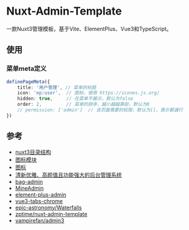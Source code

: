 # Nuxt-Admin-Template

一款Nuxt3管理模板，基于Vite、ElementPlus、Vue3和TypeScript。


## 使用

### 菜单meta定义

```ts
definePageMeta({
    title: '用户管理', // 菜单的标题
    icon: 'ep:user',  // 图标，使用 https://icones.js.org/
    hidden: true,     // 在菜单不展示，默认为false
    order: 2,         // 菜单的排序，越小越越靠前，默认为0
    // permission: ['admin']  // 该页面需要的权限，默认为[]，表示都通行
})
```


## 参考

- [nuxt3目录结构](https://nuxt.com.cn/docs/guide/directory-structure)
- [图标模块](https://nuxt.com.cn/modules/icon)
- [图标](https://icones.js.org/)
- [清新优雅、高颜值且功能强大的后台管理系统](https://soybeanjs.cn/)
- [bag-admin](https://vite.itnavs.com/admin/)
- [MineAdmin](https://github.com/mineadmin/MineAdmin-Vue)
- [element-plus-admin](https://element-plus-admin.cn/)
- [vue3-tabs-chrome](https://github.com/viewweiwu/vue3-tabs-chrome)
- [epic-astronomy/Waterfalls](https://github.com/epic-astronomy/Waterfalls)
- [zptime/nuxt-admin-template](https://github.com/zptime/nuxt-admin-template)
- [vampirefan/admin3](https://github.com/vampirefan/admin3)